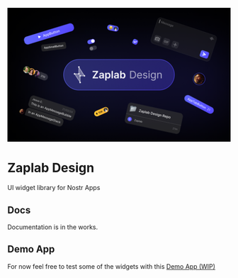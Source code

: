 <!--
This README describes the package. If you publish this package to pub.dev,
this README's contents appear on the landing page for your package.

For information about how to write a good package README, see the guide for
[writing package pages](https://dart.dev/tools/pub/writing-package-pages).

For general information about developing packages, see the Dart guide for
[creating packages](https://dart.dev/guides/libraries/create-packages)
and the Flutter guide for
[developing packages and plugins](https://flutter.dev/to/develop-packages).
-->
![Zaplab Design](https://github.com/NielLiesmons/zaplab_design_demo/blob/main/images/Zaplab-Hero-Image.png)

# Zaplab Design

UI widget library for Nostr Apps

## Docs

Documentation is in the works. 

## Demo App

For now feel free to test some of the widgets with this [Demo App (WIP)](https://github.com/NielLiesmons/zaplab_design_demo/blob/main/demo_app/app-release.apk)
